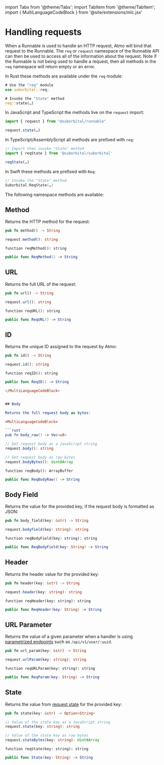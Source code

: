 import Tabs from '@theme/Tabs';
import TabItem from '@theme/TabItem';
import { MultiLanguageCodeBlock } from '@site/extensions/mlc.jsx'


# Handling requests

When a Runnable is used to handle an HTTP request, Atmo will bind that request to the Runnable. The `req` or `request` namespace of the Runnable API can then be used to access all of the information about the request. Note if the Runnable is not being used to handle a request, then all methods in the `req` namespace will return empty or an error.

<Tabs groupId="reactr-language">

<TabItem value="rust" label="Rust">

In Rust these methods are available under the `req` module:

```rust
# Use the "req" module
use suborbital::req;

# Invoke the "State" method
req::state(…)
```

</TabItem>

<TabItem value="js" label="JavaScript/TypeScript 🧪">

In JavaScript and TypeScript the methods live on the `request` import:

```typescript
import { request } from "@suborbital/runnable"

request.state(…)
```

</TabItem>

<TabItem value="assemblyscript" label="AssemblyScript 🧪">

In TypeScript/AssemblyScript all methods are prefixed with `req`:

```typescript
// Import then invoke "State" method
import { reqState } from '@suborbital/suborbital'

reqState(…)
```

</TabItem>

<TabItem value="swift" label="Swift 🧪">

In Swift these methods are prefixed with `Req`:

```swift
// Invoke the "State" method
Suborbital.ReqState(…)
```

</TabItem>

</Tabs>

The following namespace methods are available:


## Method

Returns the HTTP method for the request:

<MultiLanguageCodeBlock>

```rust
pub fn method() -> String
```

```typescript
request.method(): string
```

```assemblyscript
function reqMethod(): string
```

```swift
public func ReqMethod() -> String
```

</MultiLanguageCodeBlock>


## URL

Returns the full URL of the request:

<MultiLanguageCodeBlock>

```rust
pub fn url() -> String
```

```typescript
request.url(): string
```

```assemblyscript
function reqURL(): string
```

```swift
public func ReqURL() -> String
```

</MultiLanguageCodeBlock>


## ID

Returns the unique ID assigned to the request by Atmo:


<MultiLanguageCodeBlock>

```rust
pub fn id() -> String
```

```typescript
request.id(): string
```

```assemblyscript
function reqID(): string
```

```swift
public func ReqID() -> String

</MultiLanguageCodeBlock>


## Body

Returns the full request body as bytes:

<MultiLanguageCodeBlock>

```rust
pub fn body_raw() -> Vec<u8>
```

```typescript
// Get request body as a JavaScript string
request.body(): string

// Get request body as raw bytes
request.bodyBytes(): Uint8Array
```

```assemblyscript
function reqBody(): ArrayBuffer
```

```swift
public func ReqBodyRaw() -> String
```

</MultiLanguageCodeBlock>


## Body Field

Returns the value for the provided key, if the request body
is formatted as JSON:

<MultiLanguageCodeBlock>

```rust
pub fn body_field(key: &str) -> String
```

```typescript
request.bodyField(key: string): string
```

```assemblyscript
function reqBodyField(key: string): string
```

```swift
public func ReqBodyField(key: String) -> String
```

</MultiLanguageCodeBlock>


## Header

Returns the header value for the provided key:

<MultiLanguageCodeBlock>

```rust
pub fn header(key: &str) -> String
```

```typescript
request.header(key: string): string
```

```assemblyscript
function reqHeader(key: string): string
```

```swift
public func ReqHeader(key: String) -> String
```

</MultiLanguageCodeBlock>


## URL Parameter

Returns the value of a given parameter when a handler is using [parametrized endpoints](https://pkg.go.dev/github.com/julienschmidt/httprouter#readme-named-parameters) such as `/api/v1/user/:uuid`.

<MultiLanguageCodeBlock>

```rust
pub fn url_param(key: &str) -> String
```

```typescript
request.urlParam(key: string): string
```

```assemblyscript
function reqURLParam(key: string): string
```

```swift
public func ReqParam(key: String) -> String
```

</MultiLanguageCodeBlock>


## State

Returns the value from [request state](../usage/managing-state.md) for the provided key:

<MultiLanguageCodeBlock>

```rust
pub fn state(key: &str) -> Option<String>
```

```typescript
// Value of the state key as a JavaScript string
request.state(key: string): string

// Value of the state key as raw bytes
request.stateBytes(key: string): Uint8Array
```

```assemblyscript
function reqState(key: string): string
```

```swift
public func State(key: String) -> String
```

</MultiLanguageCodeBlock>
